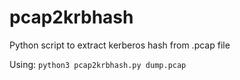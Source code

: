 # pcap2krbhash
Python script to extract kerberos hash from .pcap file

Using: `python3 pcap2krbhash.py dump.pcap`

